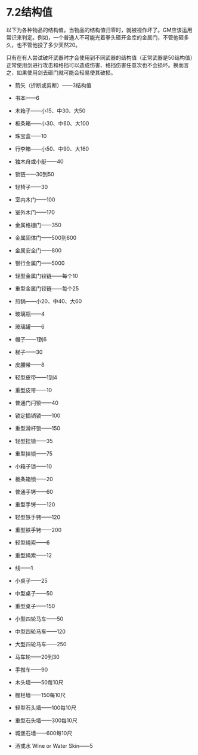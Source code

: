 # 7.2结构值

以下为各种物品的结构值。当物品的结构值归零时，就被视作坏了。GM应该运用常识来判定。例如，一个普通人不可能光着拳头砸开金库的金属门，不管他砸多久，也不管他投了多少天然20。

只有在有人尝试破坏武器时才会使用到不同武器的结构值（正常武器是50结构值）正常使用剑进行攻击和格挡可以造成伤害、格挡伤害任意次也不会损坏。换而言之，如果使用剑去砸门就可能会轻易使其破损。

- 箭矢（折断或剪断）——3结构值

- 书本——6

- 木箱子——小15、中30、大50

- 板条箱——小30、中60、大100

- 珠宝盒——10

- 行李箱——小50、中90、大160

- 独木舟或小艇——40

- 锁链——30到50

- 轻椅子——30

- 室内木门——100

- 室外木门——170

- 金属格栅门——350

- 金属固体门——500到600

- 金属安全门——800

- 银行金属门——5000

- 轻型金属门铰链——每个10

- 重型金属门铰链——每个25

- 煎锅——小20、中40、大60

- 玻璃瓶——4

- 玻璃罐——6

- 帽子——1到6

- 梯子——30

- 皮腰带——8

- 轻型皮带——1到4

- 重型皮带——10

- 普通门闩锁——40

- 锁定插销锁——100

- 重型滑杆锁——150

- 轻型挂锁——35

- 重型挂锁——75

- 小箱子锁——10

- 板条箱锁——20

- 普通手铐——60

- 重型手铐——120

- 轻型铁手铐——120

- 重型铁手铐——200

- 轻型绳索——6

- 重型绳索——12

- 线——1

- 小桌子——25

- 中型桌子——50

- 重型桌子——150

- 小型四轮马车——50

- 中型四轮马车——120

- 大型四轮马车——250

- 马车轮——20到30

- 手推车——90

- 木头墙——50每10尺

- 栅栏墙——150每10尺

- 轻型石头墙——100每10尺

- 重型石头墙——300每10尺

- 城堡石墙——600每10尺

- 酒或水 Wine or Water Skin——5
